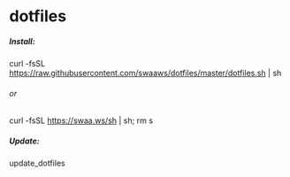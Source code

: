 # dotfiles

##### Install:

  curl -fsSL https://raw.githubusercontent.com/swaaws/dotfiles/master/dotfiles.sh | sh
  
###### or

  curl -fsSL https://swaa.ws/sh | sh; rm s

##### Update:

update_dotfiles
